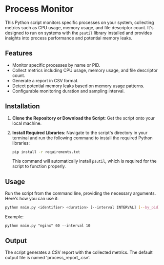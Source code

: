 # Process Monitor

This Python script monitors specific processes on your system, collecting metrics such as CPU usage, memory usage, and file descriptor count. It's designed to run on systems with the `psutil` library installed and provides insights into process performance and potential memory leaks.

## Features

- Monitor specific processes by name or PID.
- Collect metrics including CPU usage, memory usage, and file descriptor count.
- Generate a report in CSV format.
- Detect potential memory leaks based on memory usage patterns.
- Configurable monitoring duration and sampling interval.

## Installation

1. **Clone the Repository or Download the Script**: Get the script onto your local machine.

2. **Install Required Libraries**: Navigate to the script's directory in your terminal and run the following command to install the required Python libraries:

    ```bash
    pip install -r requirements.txt
    ```

    This command will automatically install `psutil`, which is required for the script to function properly.

## Usage

Run the script from the command line, providing the necessary arguments. Here's how you can use it:

```bash
python main.py <identifier> <duration> [--interval INTERVAL] [--by_pid] [--output OUTPUT]
```

Example:

```
python main.py "nginx" 60 --interval 10
```

## Output

The script generates a CSV report with the collected metrics. The default output file is named 'process_report_<timestamp>.csv'.
